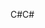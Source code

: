 <span data-ttu-id="608ad-101">C#</span><span class="sxs-lookup"><span data-stu-id="608ad-101">C#</span></span>